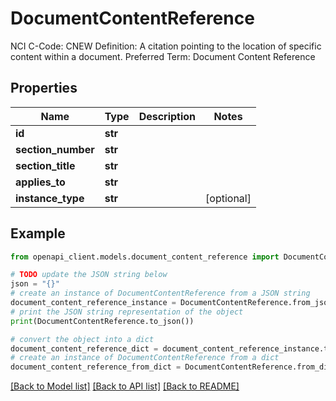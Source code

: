 # DocumentContentReference

NCI C-Code: CNEW Definition: A citation pointing to the location of specific content within a document. Preferred Term: Document Content Reference

## Properties

Name | Type | Description | Notes
------------ | ------------- | ------------- | -------------
**id** | **str** |  | 
**section_number** | **str** |  | 
**section_title** | **str** |  | 
**applies_to** | **str** |  | 
**instance_type** | **str** |  | [optional] 

## Example

```python
from openapi_client.models.document_content_reference import DocumentContentReference

# TODO update the JSON string below
json = "{}"
# create an instance of DocumentContentReference from a JSON string
document_content_reference_instance = DocumentContentReference.from_json(json)
# print the JSON string representation of the object
print(DocumentContentReference.to_json())

# convert the object into a dict
document_content_reference_dict = document_content_reference_instance.to_dict()
# create an instance of DocumentContentReference from a dict
document_content_reference_from_dict = DocumentContentReference.from_dict(document_content_reference_dict)
```
[[Back to Model list]](../README.md#documentation-for-models) [[Back to API list]](../README.md#documentation-for-api-endpoints) [[Back to README]](../README.md)


